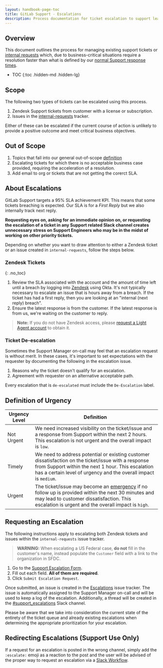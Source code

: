 ```yaml
---
layout: handbook-page-toc
title: GitLab Support - Escalations
description: Process documentation for ticket escalation to support leadership.
---
```


## Overview

This document outlines the process for managing existing support tickets or [internal requests](https://gitlab.com/gitlab-com/support/internal-requests) which, due to business-critical situations require a resolution faster than what is defined by our [normal Support response times](https://about.gitlab.com/support/#priority-support).

- TOC
{:toc .hidden-md .hidden-lg}

## Scope

The following two types of tickets can be escalated using this process.

1. Zendesk Support tickets from customer with a license or subscription.
1. Issues in the [internal-requests](https://gitlab.com/gitlab-com/support/internal-requests) tracker.


Either of these can be escalated if the current course of action is unlikely to provide a positive outcome and meet critical business objectives.

## Out of Scope

1. Topics that fall into our general out-of-scope [definition](https://about.gitlab.com/support/statement-of-support.html#out-of-scope)
1. Escalating tickets for which there is no acceptable business case provided, requiring the acceleration of a resolution.
1. Add email to org or tickets that are not getting the corerct SLA.

## About Escalations

GitLab Support targets a 95% SLA achievement KPI. This means that some tickets breaching is expected. Our SLA is for a _First Reply_ but we also internally track next reply.

**Requesting eyes on, asking for an immediate opinion on, or requesting the escalation of a ticket in any Support related Slack channel creates unnecessary stress on Support Engineers who may be in the midst of working on other priority tickets.**

Depending on whether you want to draw attention to either a Zendesk ticket or an issue created in `internal-requests`, follow the steps below.

### Zendesk Tickets
{: .no_toc}

1. Review the SLA associated with the account and the amount of time left until a breach by logging into [Zendesk](https://gitlab.zendesk.com) using Okta. It's not typically necessary to escalate an issue that is hours away from a breach. If the ticket has had a first reply, then you are looking at an "internal (next reply) breach".
1. Ensure the latest response is from the customer. If the latest response is from us, we're waiting on the customer to reply.

>**Note:** If you do not have Zendesk access, please [request a Light Agent account](/handbook/support/internal-support/#viewing-support-tickets) to obtain it.


### Ticket De-escalation

Sometimes the Support Manager on-call may feel that an escalation request is without merit. In these cases, it's important to set expectations with the requester by documenting the following in the escalation issue.

1. Reasons why the ticket doesn't qualify for an escalation.
1. Agreement with requester on an alternative acceptable path.

Every escalation that is `de-escalated` must include the `De-Escalation` label.

## Definition of Urgency

| Urgency Level | Definition |
|---------------|------------|
| Not Urgent    | We need increased visibility on the ticket/issue and a response from Support within the next 2 hours. This escalation is not urgent and the overall impact is `low`.|
| Timely        | We need to address potential or existing customer dissatisfaction on the ticket/issue with a response from Support within the next 1 hour. This escalation has a certain level of urgency and the overall impact is `medium`.|
| Urgent        | The ticket/issue may become an [emergency](https://about.gitlab.com/support/#definitions-of-support-impact) if no follow up is provided within the next 30 minutes and may lead to customer dissatisfaction. This escalation is urgent and the overall impact is `high`.|

## Requesting an Escalation

The following instructions apply to escalating both Zendesk tickets and issues within the `internal-requests` issue tracker.

>**WARNING:** When escalating a US Federal case, **do not** fill in the customer's name, instead populate the `Customer` field with a link to the organization in SFDC.

1. Go to the [Support Escalation Form](https://gitlab-com.gitlab.io/support/toolbox/forms_processor//support_escalation/).
1. Fill out each field. **All of them are required**.
1. Click `Submit Escalation Request`.

Once submitted, an issue is created in the [Escalations](https://gitlab.com/gitlab-com/support/escalations/-/issues) issue tracker. The issue is automatically assigned to the Support Manager on-call and will be used to keep a log of the escalation. Additionally, a thread will be created in the [#support_escalations](https://gitlab.slack.com/archives/CBVAE1L48) Slack channel.

Please be aware that we take into consideration the current state of the entirety of the ticket queue and already existing escalations when determining the appropriate prioritization for your escalation.

## Redirecting Escalations (Support Use Only)

If a request for an escalation is posted in the wrong channel, simply add the `:escalate:` emoji as a reaction to the post and the user will be advised of the proper way to request an escalation via a [Slack Workflow](https://gitlab.com/gitlab-com/support/toolbox/slack-workflows).

